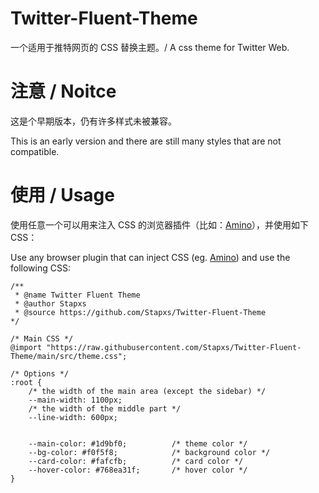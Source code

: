 # Twitter-Fluent-Theme
一个适用于推特网页的 CSS 替换主题。/ A css theme for Twitter Web.

# 注意 / Noitce
这是个早期版本，仍有许多样式未被兼容。

This is an early version and there are still many styles that are not compatible.

# 使用 / Usage
使用任意一个可以用来注入 CSS 的浏览器插件（比如：[Amino](https://chrome.google.com/webstore/detail/pbcpfbcibpcbfbmddogfhcijfpboeaaf)），并使用如下 CSS：

Use any browser plugin that can inject CSS (eg. [Amino](https://chrome.google.com/webstore/detail/pbcpfbcibpcbfbmddogfhcijfpboeaaf)) and use the following CSS:
~~~
/**
 * @name Twitter Fluent Theme
 * @author Stapxs
 * @source https://github.com/Stapxs/Twitter-Fluent-Theme
*/

/* Main CSS */
@import "https://raw.githubusercontent.com/Stapxs/Twitter-Fluent-Theme/main/src/theme.css";

/* Options */
:root {
    /* the width of the main area (except the sidebar) */
    --main-width: 1100px;
    /* the width of the middle part */
    --line-width: 600px;

    
    --main-color: #1d9bf0;          /* theme color */
    --bg-color: #f0f5f8;            /* background color */
    --card-color: #fafcfb;          /* card color */
    --hover-color: #768ea31f;       /* hover color */
}
~~~